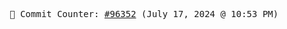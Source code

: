 <p align="center">
    <samp>
        📮 Commit Counter: <a href="https://github.com/Javascript-void0/Javascript-void0/commits/main">#96352</a> (July 17, 2024 @ 10:53 PM)
    </samp>
</p>